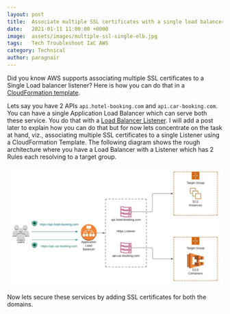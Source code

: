 ```yaml
---
layout: post
title:  Associate multiple SSL certificates with a single load balancer within a CloudFormation template
date:   2021-01-11 11:00:00 +0000
image:  assets/images/multiple-ssl-single-elb.jpg
tags:   Tech Troubleshoot IaC AWS
category: Technical
author: paragnair
---
```


Did you know AWS supports associating multiple SSL certificates to a Single Load balancer listener? Here is how you can do that in a [CloudFormation template](https://aws.amazon.com/cloudformation/).

Lets say you have 2 APIs `api.hotel-booking.com` and `api.car-booking.com`. You can have a single Application Load Balancer which can serve both these service. You do that with a [Load Balancer Listener](https://docs.aws.amazon.com/elasticloadbalancing/latest/application/load-balancer-listeners.html). I will add a post later to explain how you can do that but for now lets concentrate on the task at hand, viz., associating multiple SSL certificates to a single Listener using a CloudFormation Template. The following diagram shows the rough architecture where you have a Load Balancer with a Listener which has 2 Rules each resolving to a target group.

![Muliple Domains](/assets/images/single-elb-multiple-domains.jpeg)

Now lets secure these services by adding SSL certificates for both the domains.